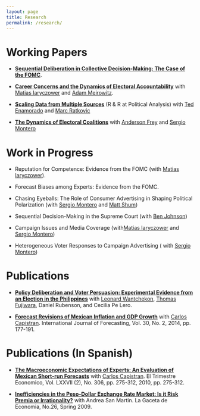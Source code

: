 ```yaml
---
layout: page
title: Research
permalink: /research/
---
```


# Working Papers

* [__Sequential Deliberation in Collective Decision-Making: The Case of the FOMC__](/research/seq).

* [__Career Concerns and the Dynamics of Electoral Accountability__](/research/sendyn) with
  [Matias Iaryczower](http://scholar.princeton.edu/miaryc/) and
  [Adam Meirowitz](http://www.princeton.edu/~ameirowi/).


* [__Scaling Data from Multiple Sources__](/research/m2ds) (R & R at
  Political Analysis)
  with  [Ted Enamorado](https://www.tedenamorado.com/) and
  [Marc Ratkovic](http://www.princeton.edu/~ratkovic/)

* [__The Dynamics of Electoral Coalitions__](/research/coalition) with
  [Anderson Frey](https://www.andersonfrey.com) and [Sergio Montero](https://www.sas.rochester.edu/psc/smontero/ )

# Work in Progress

* Reputation for Competence: Evidence from the FOMC (with [Matias
  Iaryczower](http://scholar.princeton.edu/miaryc/)).

* Forecast Biases among Experts: Evidence from the FOMC.

*  Chasing Eyeballs: The Role of Consumer Advertising in Shaping Political Polarization (with [Sergio Montero](https://www.sas.rochester.edu/psc/smontero/) and [Matt Shum](http://www.its.caltech.edu/~mshum/))

* Sequential Decision-Making in the Supreme Court (with [Ben Johnson](https://pennstatelaw.psu.edu/faculty/johnson))

* Campaign Issues and Media Coverage (with[Matias Iaryczower](http://scholar.princeton.edu/miaryc/) and [Sergio Montero](https://www.sas.rochester.edu/psc/smontero/))

* Heterogeneous Voter Responses to Campaign Advertising ( with [Sergio Montero](https://www.sas.rochester.edu/psc/smontero/))


# Publications
* [__Policy Deliberation and Voter Persuasion: Experimental Evidence from an Election in the Philippines__](/research/philippines)
  with [Leonard Wantchekon](http://scholar.princeton.edu/lwantche),
  [Thomas Fujiwara](http://www.princeton.edu/~fujiwara), Daniel Rubenson, and Cecilia Pe Lero.

* [__Forecast Revisions of Mexican Inflation and GDP Growth__](/research/forerev) with
  [Carlos Capistran](http://www.carloscapistran.com/). International
  Journal of Forecasting, Vol. 30, No. 2, 2014, pp. 177-191.

# Publications (In Spanish)

* [__The Macroeconomic Expectations of Experts: An Evaluation of Mexican Short-run Forecasts__](/research/foreeff) with
  [Carlos Capistran](http://www.carloscapistran.com/). El Trimestre
  Economico, Vol. LXXVII (2), No. 306, pp. 275-312, 2010, pp. 275-312.

* [__Inefficiencies in the Peso-Dollar Exchange Rate Market: Is it Risk Premia or Irrationality?__](/research/fx)
  with Andrea San Martin. La Gaceta de Economia, No.26, Spring 2009.
